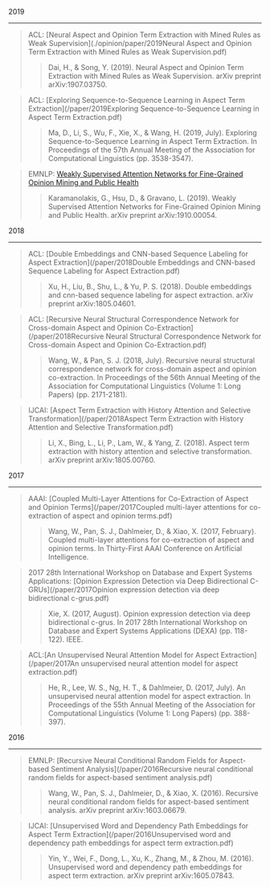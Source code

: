 2019  
_____________________________________________
> ACL: [Neural Aspect and Opinion Term Extraction with Mined Rules as Weak Supervision](./opinion/paper/2019Neural Aspect and Opinion Term Extraction with Mined Rules as Weak Supervision.pdf)        
>> Dai, H., & Song, Y. (2019). Neural Aspect and Opinion Term Extraction with Mined Rules as Weak Supervision. arXiv preprint arXiv:1907.03750.  

>  ACL: [Exploring Sequence-to-Sequence Learning in Aspect Term Extraction](/paper/2019Exploring Sequence-to-Sequence Learning in Aspect Term Extraction.pdf)      
>>   Ma, D., Li, S., Wu, F., Xie, X., & Wang, H. (2019, July). Exploring Sequence-to-Sequence Learning in Aspect Term Extraction. In Proceedings of the 57th Annual Meeting of the Association for Computational Linguistics (pp. 3538-3547).

> EMNLP: [Weakly Supervised Attention Networks for Fine-Grained Opinion Mining and Public Health](/paper/2019WeaklySupervisedAttentionNetworksforFineGrainedOpinionMiningandPublicHealth.pdf)    
>>   Karamanolakis, G., Hsu, D., & Gravano, L. (2019). Weakly Supervised Attention Networks for Fine-Grained Opinion Mining and Public Health. arXiv preprint arXiv:1910.00054.  

2018  
______________________________________
> ACL: [Double Embeddings and CNN-based Sequence Labeling for Aspect Extraction](/paper/2018Double Embeddings and CNN-based Sequence Labeling for Aspect Extraction.pdf)  
>>   Xu, H., Liu, B., Shu, L., & Yu, P. S. (2018). Double embeddings and cnn-based sequence labeling for aspect extraction. arXiv preprint arXiv:1805.04601.  

> ACL: [Recursive Neural Structural Correspondence Network for Cross-domain Aspect and Opinion Co-Extraction](/paper/2018Recursive Neural Structural Correspondence Network for Cross-domain Aspect and Opinion Co-Extraction.pdf)  
>>   Wang, W., & Pan, S. J. (2018, July). Recursive neural structural correspondence network for cross-domain aspect and opinion co-extraction. In Proceedings of the 56th Annual Meeting of the Association for Computational Linguistics (Volume 1: Long Papers) (pp. 2171-2181).  

> IJCAI: [Aspect Term Extraction with History Attention and Selective Transformation](/paper/2018Aspect Term Extraction with History Attention and Selective Transformation.pdf)  
>>   Li, X., Bing, L., Li, P., Lam, W., & Yang, Z. (2018). Aspect term extraction with history attention and selective transformation. arXiv preprint arXiv:1805.00760. 

2017 
________________________________________________
> AAAI: [Coupled Multi-Layer Attentions for Co-Extraction of Aspect and Opinion Terms](/paper/2017Coupled multi-layer attentions for co-extraction of aspect and opinion terms.pdf)  
>>   Wang, W., Pan, S. J., Dahlmeier, D., & Xiao, X. (2017, February). Coupled multi-layer attentions for co-extraction of aspect and opinion terms. In Thirty-First AAAI Conference on Artificial Intelligence.  

> 2017 28th International Workshop on Database and Expert Systems Applications: [Opinion Expression Detection via Deep Bidirectional C-GRUs](/paper/2017Opinion expression detection via deep bidirectional c-grus.pdf)  
>>   Xie, X. (2017, August). Opinion expression detection via deep bidirectional c-grus. In 2017 28th International Workshop on Database and Expert Systems Applications (DEXA) (pp. 118-122). IEEE.  

> ACL:[An Unsupervised Neural Attention Model for Aspect Extraction](/paper/2017An unsupervised neural attention model for aspect extraction.pdf)  
>>  He, R., Lee, W. S., Ng, H. T., & Dahlmeier, D. (2017, July). An unsupervised neural attention model for aspect extraction. In Proceedings of the 55th Annual Meeting of the Association for Computational Linguistics (Volume 1: Long Papers) (pp. 388-397).

2016 
__________________________________________________
> EMNLP: [Recursive Neural Conditional Random Fields for Aspect-based Sentiment Analysis](/paper/2016Recursive neural conditional random fields for aspect-based sentiment analysis.pdf)  
>>   Wang, W., Pan, S. J., Dahlmeier, D., & Xiao, X. (2016). Recursive neural conditional random fields for aspect-based sentiment analysis. arXiv preprint arXiv:1603.06679.  

> IJCAI: [Unsupervised Word and Dependency Path Embeddings for Aspect Term Extraction](/paper/2016Unsupervised word and dependency path embeddings for aspect term extraction.pdf)   
>>  Yin, Y., Wei, F., Dong, L., Xu, K., Zhang, M., & Zhou, M. (2016). Unsupervised word and dependency path embeddings for aspect term extraction. arXiv preprint arXiv:1605.07843.  



